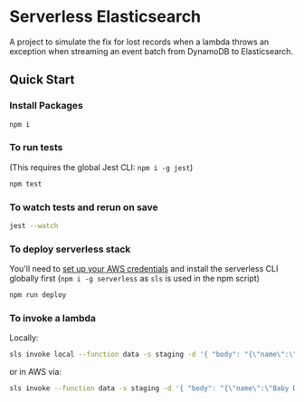 # Serverless Elasticsearch

A project to simulate the fix for lost records when a lambda throws an exception when streaming an event batch from DynamoDB to Elasticsearch.

## Quick Start

### Install Packages

```sh
npm i
```

### To run tests

(This requires the global Jest CLI: `npm i -g jest`)

```sh
npm test
```

### To watch tests and rerun on save

```sh
jest --watch
```

### To deploy serverless stack

You'll need to [set up your AWS credentials](https://www.serverless.com/framework/docs/providers/aws/guide/credentials/) and install the serverless CLI globally first (`npm i -g serverless` as `sls` is used in the npm script)

```sh
npm run deploy
```

### To invoke a lambda

Locally:

```sh
sls invoke local --function data -s staging -d '{ "body": "{\"name\":\"Baby Driver\"}"}'
```

or in AWS via:

```sh
sls invoke --function data -s staging -d '{ "body": "{\"name\":\"Baby Driver\"}"}'
```
